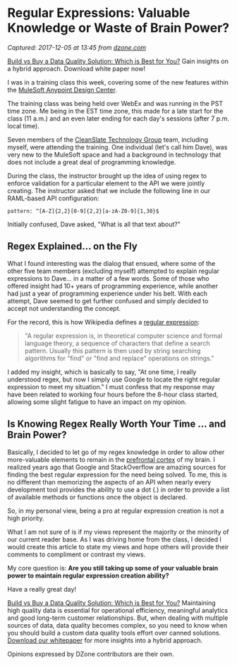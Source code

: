 # Regular Expressions: Valuable Knowledge or Waste of Brain Power?

_Captured: 2017-12-05 at 13:45 from [dzone.com](https://dzone.com/articles/regular-expression-valuable-knowledge-or-waste-of?edition=343093&utm_source=Daily%20Digest&utm_medium=email&utm_campaign=Daily%20Digest%202017-12-04)_

[Build vs Buy a Data Quality Solution: Which is Best for You?](https://dzone.com/go?i=251321&u=http%3A%2F%2Fwww.melissa.com%2Fresources%2Fwhitepapers%2Fbuild-vs-buy-challenge.html) Gain insights on a hybrid approach. Download white paper now!

I was in a training class this week, covering some of the new features within the [MuleSoft Anypoint Design Center](https://www.mulesoft.com/platform/anypoint-design-center).

The training class was being held over WebEx and was running in the PST time zone. Me being in the EST time zone, this made for a late start for the class (11 a.m.) and an even later ending for each day's sessions (after 7 p.m. local time).

Seven members of the [CleanSlate Technology Group](https://www.cleanslatetg.com/) team, including myself, were attending the training. One individual (let's call him Dave), was very new to the MuleSoft space and had a background in technology that does not include a great deal of programming knowledge.

During the class, the instructor brought up the idea of using regex to enforce validation for a particular element to the API we were jointly creating. The instructor asked that we include the following line in our RAML-based API configuration:

`pattern: ^[A-Z]{2,2}[0-9]{2,2}[a-zA-Z0-9]{1,30}$`

Initially confused, Dave asked, "What is all that text about?"

## Regex Explained... on the Fly

What I found interesting was the dialog that ensued, where some of the other five team members (excluding myself) attempted to explain regular expressions to Dave... in a matter of a few words. Some of those who offered insight had 10+ years of programming experience, while another had just a year of programming experience under his belt. With each attempt, Dave seemed to get further confused and simply decided to accept not understanding the concept.

For the record, this is how Wikipedia defines a [regular expression](https://en.wikipedia.org/wiki/Regular_expression):

> "A regular expression is, in theoretical computer science and formal language theory, a sequence of characters that define a search pattern. Usually this pattern is then used by string searching algorithms for "find" or "find and replace" operations on strings."

I added my insight, which is basically to say, "At one time, I really understood regex, but now I simply use Google to locate the right regular expression to meet my situation." I must confess that my response may have been related to working four hours before the 8-hour class started, allowing some slight fatigue to have an impact on my opinion.

## Is Knowing Regex Really Worth Your Time ... and Brain Power?

Basically, I decided to let go of my regex knowledge in order to allow other more-valuable elements to remain in the [prefrontal cortex](https://en.wikipedia.org/wiki/Prefrontal_cortex) of my brain. I realized years ago that Google and StackOverflow are amazing sources for finding the best regular expression for the need being solved. To me, this is no different than memorizing the aspects of an API when nearly every development tool provides the ability to use a dot (.) in order to provide a list of available methods or functions once the object is declared.

So, in my personal view, being a pro at regular expression creation is not a high priority.

What I am not sure of is if my views represent the majority or the minority of our current reader base. As I was driving home from the class, I decided I would create this article to state my views and hope others will provide their comments to compliment or contrast my views.

My core question is: **Are you still taking up some of your valuable brain power to maintain regular expression creation ability?**

Have a really great day!

[Build vs Buy a Data Quality Solution: Which is Best for You?](https://dzone.com/go?i=251322&u=http%3A%2F%2Fwww.melissa.com%2Fresources%2Fwhitepapers%2Fbuild-vs-buy-challenge.html) Maintaining high quality data is essential for operational efficiency, meaningful analytics and good long-term customer relationships. But, when dealing with multiple sources of data, data quality becomes complex, so you need to know when you should build a custom data quality tools effort over canned solutions. [Download our whitepaper](https://dzone.com/go?i=251322&u=http%3A%2F%2Fwww.melissa.com%2Fresources%2Fwhitepapers%2Fbuild-vs-buy-challenge.html) for more insights into a hybrid approach.

Opinions expressed by DZone contributors are their own.
